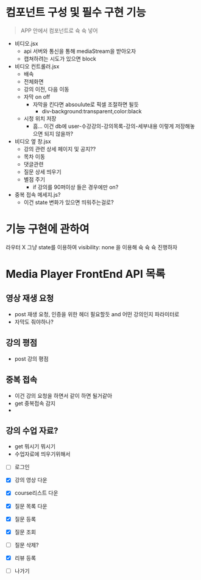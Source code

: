 # 컴포넌트 구성 및 필수 구현 기능

> APP 안에서 컴포넌트로 슉 슉 넣어

- 비디오.jsx
  - api 서버와 통신을 통해 mediaStream을 받아오자
  - 캡쳐하려는 시도가 있으면 block
- 비디오 컨트롤러.jsx
  - 배속
  - 전체화면
  - 강의 이전, 다음 이동
  - 자막 on off
    - 자막을 킨다면 absoulute로 픽셀 조절하면 될듯
      - div-background:transparent,color:black
  - 시청 위치 저장
    - 흠... 이건 db에 user-수강강의-강의목록-강의-세부내용 이렇게 저장해놓으면 되지 않을까?
- 비디오 옆 창.jsx
  - 강의 관련 상세 페이지 및 공지??
  - 목차 이동
  - 댓글관련
  - 질문 상세 띄우기
  - 별점 주기
    - if 강의를 90퍼이상 들은 경우에만 on?
- 중복 접속 메세지.js?
  - 이건 state 변화가 있으면 띄워주는걸로?

# 기능 구현에 관하여

라우터 X 그냥 state를 이용하여 visibility: none 을 이용해 슉 슉 슉 진행하자

# Media Player FrontEnd API 목록

## 영상 재생 요청

- post 재생 요청, 인증을 위한 헤더 필요할듯 and 어떤 강의인지 파라미터로
- 자막도 줘야하나?

## 강의 평점

- post 강의 평점

## 중복 접속

- 이건 강의 요청을 하면서 같이 하면 될거같아
- get 중복접속 감지
-

## 강의 수업 자료?

- get 뭐시기 뭐시기
- 수업자료에 띄우기위해서

- [ ] 로그인
- [x] 강의 영상 다운
- [x] course리스트 다운
- [x] 질문 목록 다운
- [x] 질문 등록
- [x] 질문 조회
- [ ] 질문 삭제?

- [x] 리뷰 등록
- [ ] 나가기
